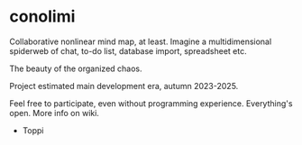 # conolimi

Collaborative nonlinear mind map, at least. Imagine a multidimensional spiderweb of chat, to-do list, database import, spreadsheet etc.

The beauty of the organized chaos.

Project estimated main development era, autumn 2023-2025.

Feel free to participate, even without programming experience. Everything's open. More info on wiki.

- Toppi
